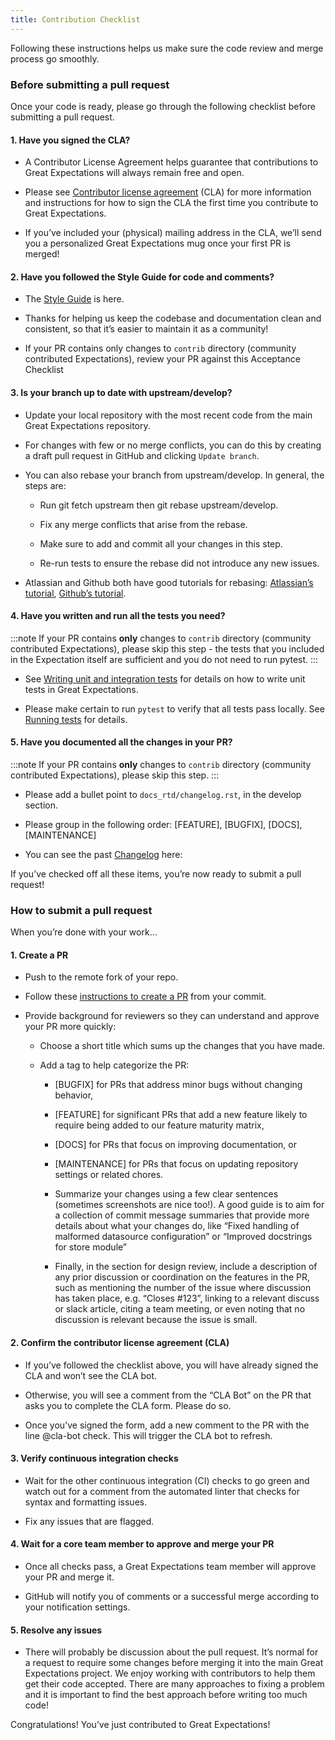 ```yaml
---
title: Contribution Checklist
---
```


Following these instructions helps us make sure the code review and merge process go smoothly.

### Before submitting a pull request

Once your code is ready, please go through the following checklist before submitting a pull request.

#### 1. Have you signed the CLA?

* A Contributor License Agreement helps guarantee that contributions to Great Expectations will always remain free and open.

* Please see [Contributor license agreement](https://docs.greatexpectations.io/en/0.13.8/contributing/miscellaneous.html#contributing-cla) (CLA) for more information and instructions for how to sign the CLA the first time you contribute to Great Expectations.

* If you’ve included your (physical) mailing address in the CLA, we’ll send you a personalized Great Expectations mug once your first PR is merged!

#### 2. Have you followed the Style Guide for code and comments?

* The [Style Guide](/docs/contributing/contributing-style) is here.

* Thanks for helping us keep the codebase and documentation clean and consistent, so that it’s easier to maintain it as a community!

* If your PR contains only changes to `contrib` directory (community contributed Expectations), review your PR against this Acceptance Checklist

#### 3. Is your branch up to date with upstream/develop?

* Update your local repository with the most recent code from the main Great Expectations repository.

* For changes with few or no merge conflicts, you can do this by creating a draft pull request in GitHub and clicking `Update branch`.

* You can also rebase your branch from upstream/develop. In general, the steps are:

	* Run git fetch upstream then git rebase upstream/develop.

	* Fix any merge conflicts that arise from the rebase.

	* Make sure to add and commit all your changes in this step.

	* Re-run tests to ensure the rebase did not introduce any new issues.

* Atlassian and Github both have good tutorials for rebasing: [Atlassian’s tutorial](https://www.atlassian.com/git/tutorials/git-forks-and-upstreams), [Github’s tutorial](https://help.github.com/en/github/collaborating-with-issues-and-pull-requests/syncing-a-fork).

#### 4. Have you written and run all the tests you need?

:::note
If your PR contains **only** changes to `contrib` directory (community contributed Expectations), please skip this step - the tests that you included in the Expectation itself are sufficient and you do not need to run pytest.
:::

* See [Writing unit and integration tests](/docs/contributing/contributing-test) for details on how to write unit tests in Great Expectations.

* Please make certain to run `pytest` to verify that all tests pass locally. See [Running tests](/docs/contributing/contributing-test) for details.

#### 5. Have you documented all the changes in your PR?

:::note
If your PR contains **only** changes to `contrib` directory (community contributed Expectations), please skip this step.
:::

* Please add a bullet point to `docs_rtd/changelog.rst`, in the develop section.
* Please group in the following order:  [FEATURE], [BUGFIX], [DOCS], [MAINTENANCE]

* You can see the past [Changelog](https://github.com/great-expectations/great_expectations/blob/develop/docs_rtd/changelog.rst) here:

If you’ve checked off all these items, you’re now ready to submit a pull request!

### How to submit a pull request
When you’re done with your work…

#### 1. Create a PR

* Push to the remote fork of your repo.

* Follow these [instructions to create a PR](https://github.com/great-expectations/great_expectations/blob/develop/docs_rtd/changelog.rst) from your commit.

* Provide background for reviewers so they can understand and approve your PR more quickly:

	* Choose a short title which sums up the changes that you have made.

	* Add a tag to help categorize the PR:

		* [BUGFIX] for PRs that address minor bugs without changing behavior,

		* [FEATURE] for significant PRs that add a new feature likely to require being added to our feature maturity matrix,

		* [DOCS] for PRs that focus on improving documentation, or

		* [MAINTENANCE] for PRs that focus on updating repository settings or related chores.

		* Summarize your changes using a few clear sentences (sometimes screenshots are nice too!). A good guide is to aim for a collection of commit message summaries that provide more details about what your changes do, like “Fixed handling of malformed datasource configuration” or “Improved docstrings for store module”

		* Finally, in the section for design review, include a description of any prior discussion or coordination on the features in the PR, such as mentioning the number of the issue where discussion has taken place, e.g. “Closes #123”, linking to a relevant discuss or slack article, citing a team meeting, or even noting that no discussion is relevant because the issue is small.

#### 2. Confirm the contributor license agreement (CLA)

* If you’ve followed the checklist above, you will have already signed the CLA and won’t see the CLA bot.

* Otherwise, you will see a comment from the “CLA Bot” on the PR that asks you to complete the CLA form. Please do so.

* Once you’ve signed the form, add a new comment to the PR with the line @cla-bot check. This will trigger the CLA bot to refresh.

#### 3. Verify continuous integration checks

* Wait for the other continuous integration (CI) checks to go green and watch out for a comment from the automated linter that checks for syntax and formatting issues.

* Fix any issues that are flagged.

#### 4. Wait for a core team member to approve and merge your PR

* Once all checks pass, a Great Expectations team member will approve your PR and merge it.

* GitHub will notify you of comments or a successful merge according to your notification settings.

#### 5. Resolve any issues

* There will probably be discussion about the pull request. It’s normal for a request to require some changes before merging it into the main Great Expectations project. We enjoy working with contributors to help them get their code accepted. There are many approaches to fixing a problem and it is important to find the best approach before writing too much code!

Congratulations! You’ve just contributed to Great Expectations!

